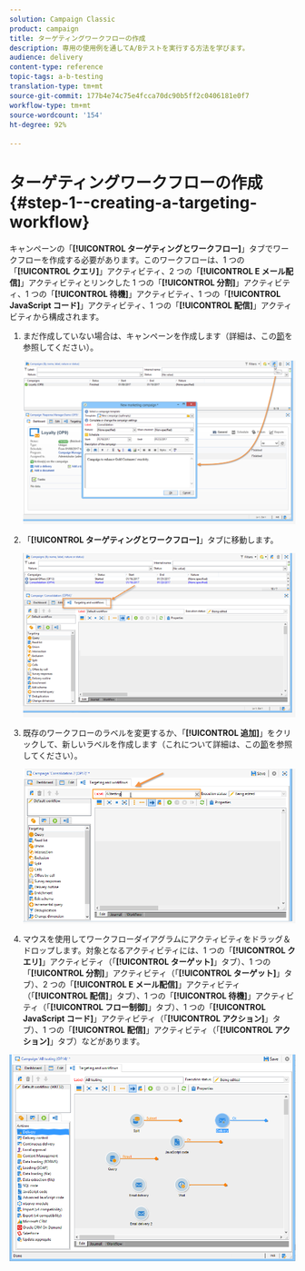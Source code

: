 ```yaml
---
solution: Campaign Classic
product: campaign
title: ターゲティングワークフローの作成
description: 専用の使用例を通してA/Bテストを実行する方法を学びます。
audience: delivery
content-type: reference
topic-tags: a-b-testing
translation-type: tm+mt
source-git-commit: 177b4e74c75e4fcca70dc90b5ff2c0406181e0f7
workflow-type: tm+mt
source-wordcount: '154'
ht-degree: 92%

---
```



# ターゲティングワークフローの作成 {#step-1--creating-a-targeting-workflow}

キャンペーンの「**[!UICONTROL ターゲティングとワークフロー]**」タブでワークフローを作成する必要があります。このワークフローは、1 つの「**[!UICONTROL クエリ]**」アクティビティ、2 つの「**[!UICONTROL E メール配信]**」アクティビティとリンクした 1 つの「**[!UICONTROL 分割]**」アクティビティ、1 つの「**[!UICONTROL 待機]**」アクティビティ、1 つの「**[!UICONTROL JavaScript コード]**」アクティビティ、1 つの「**[!UICONTROL 配信]**」アクティビティから構成されます。

1. まだ作成していない場合は、キャンペーンを作成します（詳細は、この[節](../../campaign/using/setting-up-marketing-campaigns.md#creating-a-campaign)を参照してください）。

   ![](assets/use_case_abtesting_targetwkfl_001.png)

1. 「**[!UICONTROL ターゲティングとワークフロー]**」タブに移動します。

   ![](assets/use_case_abtesting_targetwkfl_002.png)

1. 既存のワークフローのラベルを変更するか、「**[!UICONTROL 追加]**」をクリックして、新しいラベルを作成します（これについて詳細は、この[節](../../campaign/using/marketing-campaign-deliveries.md#selecting-the-target-population)を参照してください）。

   ![](assets/use_case_abtesting_targetwkfl_003.png)

1. マウスを使用してワークフローダイアグラムにアクティビティをドラッグ＆ドロップします。対象となるアクティビティには、1 つの「**[!UICONTROL クエリ]**」アクティビティ（「**[!UICONTROL ターゲット]**」タブ）、1 つの「**[!UICONTROL 分割]**」アクティビティ（「**[!UICONTROL ターゲット]**」タブ）、2 つの「**[!UICONTROL E メール配信]**」アクティビティ（「**[!UICONTROL 配信]**」タブ）、1 つの「**[!UICONTROL 待機]**」アクティビティ（「**[!UICONTROL フロー制御]**」タブ）、1 つの「**[!UICONTROL JavaScript コード]**」アクティビティ（「**[!UICONTROL アクション]**」タブ）、1 つの「**[!UICONTROL 配信]**」アクティビティ（「**[!UICONTROL アクション]**」タブ）などがあります。

![](assets/use_case_abtesting_targetwkfl_004.png)
